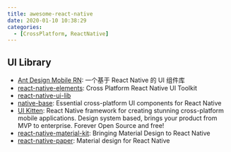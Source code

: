 ```yaml
---
title: awesome-react-native
date: 2020-01-10 10:38:29
categories:
  - [CrossPlatform, ReactNative]
---
```


## UI Library

- [Ant Design Mobile RN](https://rn.mobile.ant.design/index-cn): 一个基于 React Native 的 UI 组件库
- [react-native-elements](https://www.npmjs.com/package/react-native-elements): Cross Platform React Native UI Toolkit
- [react-native-ui-lib](https://www.npmjs.com/package/react-native-ui-lib)
- [native-base](https://www.npmjs.com/package/native-base): Essential cross-platform UI components for React Native
- [UI Kitten](https://akveo.github.io/react-native-ui-kitten/): React Native framework for creating stunning cross-platform mobile applications. Design system based, brings your product from MVP to enterprise. Forever Open Source and free!
- [react-native-material-kit](https://github.com/xinthink/react-native-material-kit): Bringing Material Design to React Native
- [react-native-paper](https://www.npmjs.com/package/react-native-paper): Material design for React Native

<!--more-->
